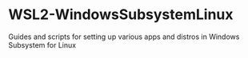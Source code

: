 # WSL2-WindowsSubsystemLinux
Guides and scripts for setting up various apps and distros in Windows Subsystem for Linux
